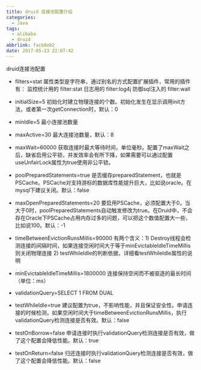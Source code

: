 ```yaml
---
title: druid 连接池配置介绍
categories:
  - Java
tags:
  - alibaba
  - druid
abbrlink: facb8eb2
date: 2017-05-23 22:07:42
---
```

druid连接池配置

- filters=stat
  属性类型是字符串，通过别名的方式配置扩展插件，常用的插件有：
  监控统计用的 filter:stat
  日志用的 filter:log4j
  防御sql注入的 filter:wall

- initialSize=5
  初始化时建立物理连接的个数。初始化发生在显示调用init方法，或者第一次getConnection时，默认：0

- minIdle=5
  最小连接池数量

- maxActive=30
  最大连接池数量，默认：8

- maxWait=60000
  获取连接时最大等待时间，单位毫秒。配置了maxWait之后，缺省启用公平锁，并发效率会有所下降，如果需要可以通过配置useUnfairLock属性为true使用非公平锁。

  

  <!-- more -->

  

- poolPreparedStatements=true
  是否缓存preparedStatement，也就是PSCache。PSCache对支持游标的数据库性能提升巨大，比如说oracle。在mysql下建议关闭。默认：false

- maxOpenPreparedStatements=20
  要启用PSCache，必须配置大于0，当大于0时，poolPreparedStatements自动触发修改为true。在Druid中，不会存在Oracle下PSCache占用内存过多的问题，可以把这个数值配置大一些，比如说100。默认：-1

- timeBetweenEvictionRunsMillis=90000
  有两个含义：1) Destroy线程会检测连接的间隔时间，如果连接空闲时间大于等于minEvictableIdleTimeMillis则关闭物理连接 2) testWhileIdle的判断依据，详细看testWhileIdle属性的说明

- minEvictableIdleTimeMillis=1800000
  连接保持空闲而不被驱逐的最长时间（单位：ms）

- validationQuery=SELECT 1 FROM DUAL

- testWhileIdle=true
  建议配置为true，不影响性能，并且保证安全性。申请连接的时候检测，如果空闲时间大于timeBetweenEvictionRunsMillis，执行validationQuery检测连接是否有效。默认：false

- testOnBorrow=false
  申请连接时执行validationQuery检测连接是否有效，做了这个配置会降低性能。默认：true

- testOnReturn=false
  归还连接时执行validationQuery检测连接是否有效，做了这个配置会降低性能。默认：false

